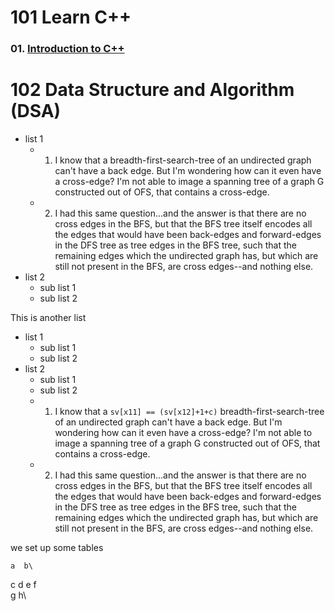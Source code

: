 # 101 Learn C++

   ### 01. [Introduction to C++](101/01intro.md)

# 102 Data Structure and Algorithm (DSA)

- list 1
    * 1.  I know that a breadth-first-search-tree of an undirected graph can't have a back edge. But I'm wondering how can it even have a cross-edge? I'm not able to image a spanning tree of a graph G constructed out of OFS, that contains a cross-edge.
    * 2. I had this same question...and the answer is that there are no cross edges in the BFS, but that the BFS tree itself encodes all the edges that would have been back-edges and forward-edges in the DFS tree as tree edges in the BFS tree, such that the remaining edges which the undirected graph has, but which are still not present in the BFS, are cross edges--and nothing else. 
- list 2
    * sub list 1
    * sub list 2

This is another list 

* list 1
    * sub list 1
    * sub list 2
* list 2
    * sub list 1
    * sub list 2
    * 1.  I know that a `sv[x11] == (sv[x12]+1+c)` breadth-first-search-tree of an undirected graph can't have a back edge. But I'm wondering how can it even have a cross-edge? I'm not able to image a spanning tree of a graph G constructed out of OFS, that contains a cross-edge.
    * 2. I had this same question...and the answer is that there are no cross edges in the BFS, but that the BFS tree itself encodes all the edges that would have been back-edges and forward-edges in the DFS tree as tree edges in the BFS tree, such that the remaining edges which the undirected graph has, but which are still not present in the BFS, are cross edges--and nothing else. 


we set up some tables

    a  b\
  c  d  e  f\
    g  h\

